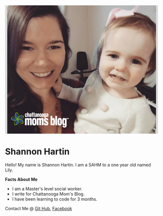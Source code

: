 ![local photo](To_My_Daughter.png)
# Shannon Hartin

Hello! My name is Shannon Hartin. I am a SAHM to a one year old named Lily.

**Facts About Me**
+ I am a Master's level social worker.
+ I write for Chattanooga Mom's Blog.
+ I have been learning to code for 3 months.

Contact Me @
[Git Hub](github.com/shannonhartin),
[Facebook](facebook.com/shannon.viers)
